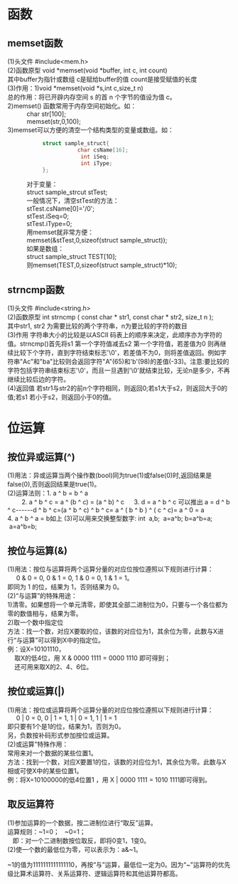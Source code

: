 函数
=====

memset函数
------------

(1)头文件  #include<mem.h><br>
(2)函数原型  void *memset(void *buffer, int c, int count)<br>
   其中buffer为指针或数组    c是赋给buffer的值   count是接受赋值的长度<br>
(3)作用：1)void *memset(void *s,int c,size_t n)<br> 
          总的作用：将已开辟内存空间 s 的首 n 个字节的值设为值 c。<br>
        2)memset() 函数常用于内存空间初始化。如：<br>
           char str[100];<br>
           memset(str,0,100);<br>
        3)memset可以方便的清空一个结构类型的变量或数组。如：
           
 ```c
           struct sample_struct{
                      char csName[16];
                       int iSeq;
                       int iType;
           };
 ```
           
           对于变量：<br>
           struct sample_strcut stTest;<br>
           一般情况下，清空stTest的方法：<br>
           stTest.csName[0]='/0';<br>
           stTest.iSeq=0;<br>
           stTest.iType=0;<br>
           用memset就非常方便：<br>
           memset(&stTest,0,sizeof(struct sample_struct));<br>
           如果是数组：<br>
           struct sample_struct TEST[10];<br>
           则memset(TEST,0,sizeof(struct sample_struct)*10); <br>
           
strncmp函数
------

(1)头文件  #include<string.h><br>
(2)函数原型    int strncmp ( const char * str1, const char * str2, size_t n );<br>
              其中str1, str2 为需要比较的两个字符串，n为要比较的字符的数目<br>
(3)作用 字符串大小的比较是以ASCII 码表上的顺序来决定，此顺序亦为字符的值。strncmp()首先将s1 第一个字符值减去s2 第一个字符值，若差值为0 则再继续比较下个字符，直到字符结束标志'\0'，若差值不为0，则将差值返回。例如字符串"Ac"和"ba"比较则会返回字符"A"(65)和'b'(98)的差值(-33)。注意:要比较的字符包括字符串结束标志'\0'，而且一旦遇到'\0'就结束比较，无论n是多少，不再继续比较后边的字符。<br>
(4)返回值     若str1与str2的前n个字符相同，则返回0;若s1大于s2，则返回大于0的值;若s1 若小于s2，则返回小于0的值。<br>

位运算
======

按位异或运算(^)
-----

(1)用法：异或运算当两个操作数(bool)同为true(1)或false(0)时,返回结果是false(0),否则返回结果是true(1)。<br>
(2)运算法则：1. a ^ b = b ^ a  
　　        2. a ^ b ^ c = a ^ (b ^ c) = (a ^ b) ^ c
　          3. d = a ^ b ^ c 可以推出 a = d ^ b ^ c------d ^ b ^ c=(a ^ b ^ c) ^ b ^ c= a ^ ( b ^ b ) ^ ( c ^ c)= a ^ 0 = a<br> 
            4. a ^ b ^ a = b如上
(3)可以用来交换整型数字: int  a,b;  a=a^b; b=a^b=a;  a=a^b=b;

按位与运算(&)
---

(1)用法：按位与运算将两个运算分量的对应位按位遵照以下规则进行计算：<br>
        0 & 0 = 0, 0 & 1 = 0, 1 & 0 = 0, 1 & 1 = 1。<br>
        即同为 1 的位，结果为 1，否则结果为 0。<br>
(2)“与运算”的特殊用途：<br>
    1)清零。如果想将一个单元清零，即使其全部二进制位为0，只要与一个各位都为零的数值相与，结果为零。<br>
    2)取一个数中指定位<br>
      方法：找一个数，对应X要取的位，该数的对应位为1，其余位为零，此数与X进行“与运算”可以得到X中的指定位。<br>
      例：设X=10101110，<br>
      取X的低4位，用 X & 0000 1111 = 0000 1110 即可得到；<br>
      还可用来取X的2、4、6位。<br>
      
按位或运算(|)
------

(1)用法：按位或运算将两个运算分量的对应位按位遵照以下规则进行计算：<br>
         0 | 0 = 0, 0 | 1 = 1, 1 | 0 = 1, 1 | 1 = 1<br>
         即只要有1个是1的位，结果为1，否则为0。<br>
         另，负数按补码形式参加按位或运算。<br>
(2)或运算”特殊作用：<br>
   常用来对一个数据的某些位置1。<br>
   方法：找到一个数，对应X要置1的位，该数的对应位为1，其余位为零。此数与X相或可使X中的某些位置1。<br>
   例：将X=10100000的低4位置1 ，用 X | 0000 1111 = 1010 1111即可得到。<br>

取反运算符
----

(1)参加运算的一个数据，按二进制位进行“取反”运算。<br>
   运算规则：~1=0；   ~0=1；<br>
   即：对一个二进制数按位取反，即将0变1，1变0。<br>
(2)使一个数的最低位为零，可以表示为：a&~1。<br>


   ~1的值为1111111111111110，再按“与”运算，最低位一定为0。因为“~”运算符的优先级比算术运算符、关系运算符、逻辑运算符和其他运算符都高。<br>

